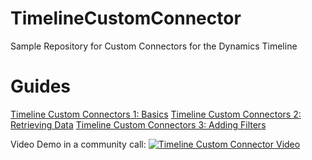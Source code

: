 # TimelineCustomConnector
Sample Repository for Custom Connectors for the Dynamics Timeline

# Guides
[Timeline Custom Connectors 1: Basics](https://www.marius-wodtke.de/post/timeline/custom/basics/)
[Timeline Custom Connectors 2: Retrieving Data](https://www.marius-wodtke.de/post/timeline/custom/data/)
[Timeline Custom Connectors 3: Adding Filters](https://www.marius-wodtke.de/post/timeline/custom/filter/)

Video Demo in a community call:
[![Timeline Custom Connector Video](https://img.youtube.com/vi/PksE1J1_sPQ/0.jpg)](https://youtu.be/PksE1J1_sPQ?t=15)
